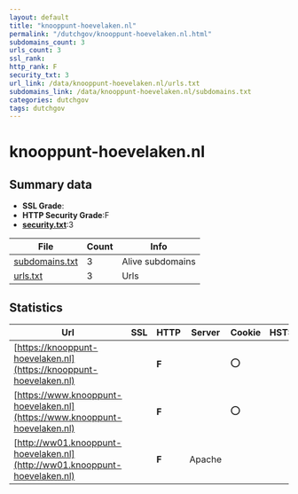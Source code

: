 ```yaml
---
layout: default
title: "knooppunt-hoevelaken.nl"
permalink: "/dutchgov/knooppunt-hoevelaken.nl.html"
subdomains_count: 3
urls_count: 3
ssl_rank: 
http_rank: F
security_txt: 3
url_link: /data/knooppunt-hoevelaken.nl/urls.txt
subdomains_link: /data/knooppunt-hoevelaken.nl/subdomains.txt
categories: dutchgov
tags: dutchgov
---
```



# knooppunt-hoevelaken.nl
## Summary data


 - **SSL Grade**:
 - **HTTP Security Grade**:F
 - **[security.txt](https://www.digitaleoverheid.nl/nieuws/standaard-security-txt-nu-verplicht-voor-overheid/)**:3


| File       | Count | Info |
|------------|-------|------|
|[subdomains.txt](/DutchGovScope/data/knooppunt-hoevelaken.nl/subdomains.txt)|3|Alive subdomains|
|[urls.txt](/DutchGovScope/data/knooppunt-hoevelaken.nl/urls.txt)|3|Urls|


## Statistics


| Url | SSL | HTTP | Server | Cookie | HSTS | CORS | CTO | CSP | XFO | XXP | RP |FP| Tech |Title |
|--------|-------|-------|------|------|------|------|------|------|------|------|------|------|------|------|
|[https://knooppunt-hoevelaken.nl](https://knooppunt-hoevelaken.nl)| | **F**||:o: | | | | | | | :white_check_mark: | |||
|[https://www.knooppunt-hoevelaken.nl](https://www.knooppunt-hoevelaken.nl)| | **F**||:o: | | | | | | | :white_check_mark: | |||
|[http://ww01.knooppunt-hoevelaken.nl](http://ww01.knooppunt-hoevelaken.nl)| | **F**|Apache| | | | | | | | :white_check_mark: | |Apache HTTP Server|Knooppunt-hoevel...|


